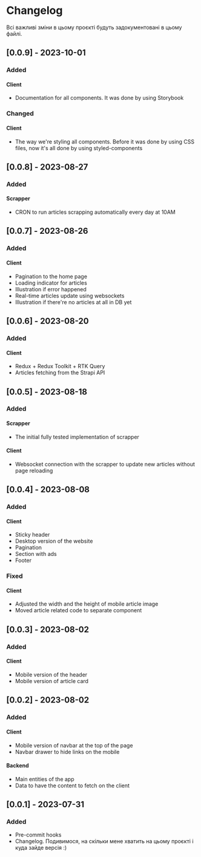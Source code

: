 # Changelog

Всі важливі зміни в цьому проєкті будуть задокументовані в цьому файлі.

## [0.0.9] - 2023-10-01

### Added

#### Client

- Documentation for all components. It was done by using Storybook

### Changed

#### Client

- The way we're styling all components. Before it was done by using CSS files, now it's all done by using styled-components

## [0.0.8] - 2023-08-27

### Added

#### Scrapper

- CRON to run articles scrapping automatically every day at 10AM

## [0.0.7] - 2023-08-26

### Added

#### Client

- Pagination to the home page
- Loading indicator for articles
- Illustration if error happened
- Real-time articles update using websockets
- Illustration if there're no articles at all in DB yet

## [0.0.6] - 2023-08-20

### Added

#### Client

- Redux + Redux Toolkit + RTK Query
- Articles fetching from the Strapi API

## [0.0.5] - 2023-08-18

### Added

#### Scrapper

- The initial fully tested implementation of scrapper

#### Client

- Websocket connection with the scrapper to update new articles without page reloading

## [0.0.4] - 2023-08-08

### Added

#### Client

- Sticky header
- Desktop version of the website
- Pagination
- Section with ads
- Footer

### Fixed

#### Client

- Adjusted the width and the height of mobile article image
- Moved article related code to separate component

## [0.0.3] - 2023-08-02

### Added

#### Client

- Mobile version of the header
- Mobile version of article card

## [0.0.2] - 2023-08-02

### Added

#### Client

- Mobile version of navbar at the top of the page
- Navbar drawer to hide links on the mobile

#### Backend

- Main entities of the app
- Data to have the content to fetch on the client

## [0.0.1] - 2023-07-31

### Added

- Pre-commit hooks
- Changelog. Подивимося, на скільки мене хватить на цьому проєкті і куда зайде версія :)
